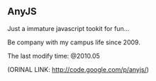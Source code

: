AnyJS
----------------
Just a immature javascript tookit for fun...

Be company with my campus life since 2009.

The last modify time: @2010.05

(ORINAL LINK: http://code.google.com/p/anyjs/)
